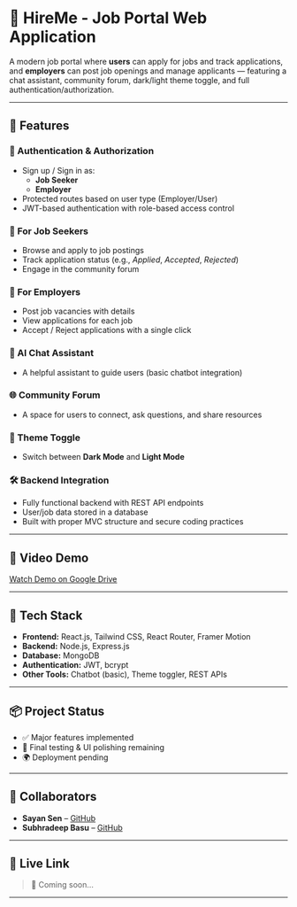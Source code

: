 # 💼 HireMe - Job Portal Web Application

A modern job portal where **users** can apply for jobs and track applications, and **employers** can post job openings and manage applicants — featuring a chat assistant, community forum, dark/light theme toggle, and full authentication/authorization.

---

## 🚀 Features

### 👥 Authentication & Authorization
- Sign up / Sign in as:
  - **Job Seeker**
  - **Employer**
- Protected routes based on user type (Employer/User)
- JWT-based authentication with role-based access control

### 🎯 For Job Seekers
- Browse and apply to job postings
- Track application status (e.g., *Applied*, *Accepted*, *Rejected*)
- Engage in the community forum

### 🏢 For Employers
- Post job vacancies with details
- View applications for each job
- Accept / Reject applications with a single click

### 🧠 AI Chat Assistant
- A helpful assistant to guide users (basic chatbot integration)

### 🌐 Community Forum
- A space for users to connect, ask questions, and share resources

### 🌙 Theme Toggle
- Switch between **Dark Mode** and **Light Mode**

### 🛠️ Backend Integration
- Fully functional backend with REST API endpoints
- User/job data stored in a database
- Built with proper MVC structure and secure coding practices

---

## 🎥 Video Demo
[Watch Demo on Google Drive](https://drive.google.com/file/d/1iZ0nY4SScsncdUMwYHanX6EbWfQogUye/view?usp=drive_link)


---

## 🧩 Tech Stack

- **Frontend:** React.js, Tailwind CSS, React Router, Framer Motion
- **Backend:** Node.js, Express.js
- **Database:** MongoDB
- **Authentication:** JWT, bcrypt
- **Other Tools:** Chatbot (basic), Theme toggler, REST APIs

---

## 📦 Project Status

- ✅ Major features implemented
- 🔧 Final testing & UI polishing remaining
- 🌍 Deployment pending

---

## 🤝 Collaborators

- **Sayan Sen** – [GitHub](https://github.com/Sayan0361)
- **Subhradeep Basu** – [GitHub](https://github.com/SubhradeepBasu18)

---

## 🔗 Live Link

> 🚧 Coming soon...

---


